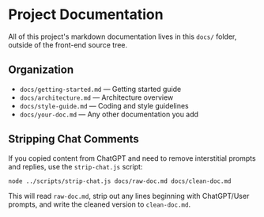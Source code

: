 <!-- docs/README.md -->
# Project Documentation

All of this project's markdown documentation lives in this `docs/` folder, outside of the front-end source tree.

## Organization
- `docs/getting-started.md`  — Getting started guide
- `docs/architecture.md`     — Architecture overview
- `docs/style-guide.md`      — Coding and style guidelines
- `docs/your-doc.md`         — Any other documentation you add

## Stripping Chat Comments
If you copied content from ChatGPT and need to remove interstitial prompts and replies, use the `strip-chat.js` script:
```bash
node ../scripts/strip-chat.js docs/raw-doc.md docs/clean-doc.md
```
This will read `raw-doc.md`, strip out any lines beginning with ChatGPT/User prompts, and write the cleaned version to `clean-doc.md`.